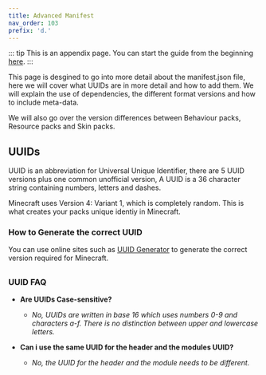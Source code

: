 ```yaml
---
title: Advanced Manifest
nav_order: 103
prefix: 'd.'
---
```


::: tip
This is an appendix page. You can start the guide from the beginning [here](/guide/index).
:::

This page is desgined to go into more detail about the manifest.json file, here we will cover what UUIDs are in more detail and how to add them. We will explain the use of dependencies, the different format versions and how to include meta-data.

We will also go over the version differences between Behaviour packs, Resource packs and Skin packs.

## UUIDs

UUID is an abbreviation for Universal Unique Identifier, there are 5 UUID versions plus one common unofficial version, A UUID is a 36 character string containing numbers, letters and dashes. 

Minecraft uses Version 4: Variant 1, which is completely random. This is what creates your packs unique identiy in Minecraft.

### How to Generate the correct UUID

You can use online sites such as [UUID Generator](https://www.uuidgenerator.net/version4/) to generate the correct version required for Minecraft.

##

### UUID FAQ
* __Are UUIDs Case-sensitive?__
  * _No, UUIDs are written in base 16 which uses numbers 0-9 and characters a-f. There is no distinction between upper and lowercase letters._

* __Can i use the same UUID for the header and the modules UUID?__
  * _No, the UUID for the header and the module needs to be different._
